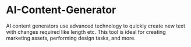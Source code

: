 # AI-Content-Generator
AI content generators use advanced technology to quickly create new text with changes required like length etc. This tool is ideal for creating marketing assets, performing design tasks, and more.
